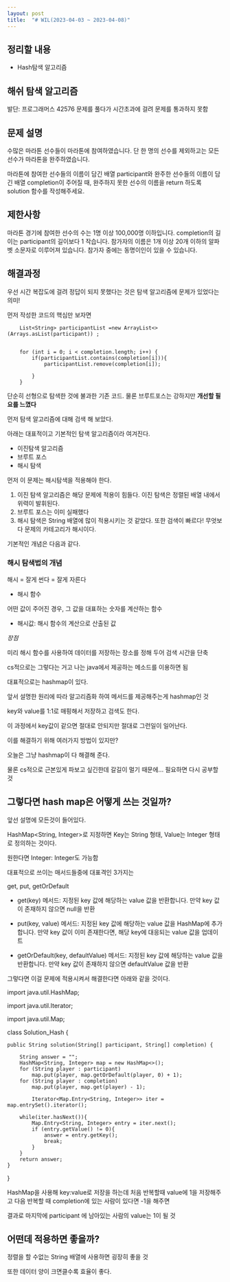 ```yaml
---
layout: post
title:  "# WIL(2023-04-03 ~ 2023-04-08)"
---
```





## 정리할 내용
* Hash탐색 알고리즘


## 해쉬 탐색 알고리즘


발단: 프로그래머스 42576 문제를 풀다가 시간초과에 걸려 문제를 통과하지 못함

문제 설명
---
수많은 마라톤 선수들이 마라톤에 참여하였습니다. 단 한 명의 선수를 제외하고는 모든 선수가 마라톤을 완주하였습니다.

마라톤에 참여한 선수들의 이름이 담긴 배열 participant와 완주한 선수들의 이름이 담긴 배열 completion이 주어질 때, 완주하지 못한 선수의 이름을 return 하도록 solution 함수를 작성해주세요.

제한사항
---
마라톤 경기에 참여한 선수의 수는 1명 이상 100,000명 이하입니다.
completion의 길이는 participant의 길이보다 1 작습니다.
참가자의 이름은 1개 이상 20개 이하의 알파벳 소문자로 이루어져 있습니다.
참가자 중에는 동명이인이 있을 수 있습니다.



## 해결과정


우선 시간 복잡도에 걸려 정답이 되지 못했다는 것은 탐색 알고리즘에 문제가 있었다는 의미!

먼저 작성한 코드의 핵심만 보자면


        List<String> participantList =new ArrayList<>(Arrays.asList(participant)) ;


        for (int i = 0; i < completion.length; i++) {
            if(participantList.contains(completion[i])){
                participantList.remove(completion[i]);

            }
        }

단순히 선형으로 탐색한 것에 불과한 기존 코드. 물론 브루트포스는 강하지만 **개선할 필요를 느꼈다**

먼저 탐색 알고리즘에 대해 검색 해 보았다.

아래는 대표적이고 기본적인 탐색 알고리즘이라 여겨진다.

* 이진탐색 알고리즘
* 브루트 포스
* 해시 탐색


먼저 이 문제는 해시탐색을 적용해야 한다.
1. 이진 탐색 알고리즘은 해당 문제에 적용이 힘들다. 이진 탐색은 정렬된 배열 내에서 위력이 발휘된다.
2. 브루트 포스는 이미 실패했다
3. 해시 탐색은 String 배열에 많이 적용시키는 것 같았다. 또한 검색이 빠르다! 무엇보다 문제의 카테고리가 해시이다.





기본적인 개념은 다음과 같다.

### **해시 탐색법의 개념**

해시 = 잘게 썬다 = 잘게 자른다

* 해시 함수

어떤 값이 주어진 경우, 그 값을 대표하는 숫자를 계산하는 함수

* 해시값: 해시 함수의 계산으로 산출된 값

*장점*

미리 해시 함수를 사용하여 데이터를 저장하는 장소를 정해 두어 검색 시간을 단축

cs적으로는 그렇다는 거고 나는 java에서 제공하는 메소드를 이용하면 됨

대표적으로는 hashmap이 있다.

앞서 설명한 원리에 따라 알고리즘화 하여 메서드를 제공해주는게 hashmap인 것

key와 value를 1:1로 매핑해서 저장하고 검색도 한다.

이 과정에서 key값이 같으면 절대로 안되지만 절대로 그런일이 일어난다.

이를 해결하기 위해 여러가지 방법이 있지만? 

오늘은 그냥 hashmap이 다 해결해 준다.



물론 cs적으로 근본있게 파보고 싶긴한데 갈길이 멀기 때문에... 필요하면 다시 공부할 것

## 그렇다면 hash map은 어떻게 쓰는 것일까?


앞선 설명에 모든것이 들어있다. 

HashMap<String, Integer>로 지정하면 Key는 String 형태, Value는 Integer 형태로 정의하는 것이다.

원한다면 Integer: Integer도 가능함

대표적으로 쓰이는 매서드들중에 대표격인 3가지는

get, put, getOrDefault

* get(key) 메서드: 지정된 key 값에 해당하는 value 값을 반환합니다. 만약 key 값이 존재하지 않으면 null을 반환

* put(key, value) 메서드: 지정된 key 값에 해당하는 value 값을 HashMap에 추가합니다. 만약 key 값이 이미 존재한다면, 해당 key에 대응되는 value 값을 업데이트

* getOrDefault(key, defaultValue) 메서드: 지정된 key 값에 해당하는 value 값을 반환합니다. 만약 key 값이 존재하지 않으면 defaultValue 값을 반환


그렇다면 이걸 문제에 적용시켜서 해결한다면 아래와 같을 것이다.



import java.util.HashMap;

import java.util.Iterator;

import java.util.Map;

class Solution_Hash {

    public String solution(String[] participant, String[] completion) {
    
        String answer = "";
        HashMap<String, Integer> map = new HashMap<>();
        for (String player : participant) 
            map.put(player, map.getOrDefault(player, 0) + 1);
        for (String player : completion) 
            map.put(player, map.get(player) - 1);

            Iterator<Map.Entry<String, Integer>> iter = map.entrySet().iterator();

        while(iter.hasNext()){
            Map.Entry<String, Integer> entry = iter.next();
            if (entry.getValue() != 0){
                answer = entry.getKey();
                break;
            }
        }
        return answer;
    }
}

HashMap을 사용해 key:value로 저장을 하는데 처음 반복할때 value에 1을 저장해주고
다음 반복할 때 completion에 있는 사람이 있다면 -1을 해주면

결과로 마지막에 participant 에 남아있는 사람의 value는 1이 될 것

## 어떤데 적용하면 좋을까?

정렬을 할 수없는 String 배열에 사용하면 굉장히 좋을 것

또한 데이터 양이 크면클수록 효율이 좋다.


```python

```
